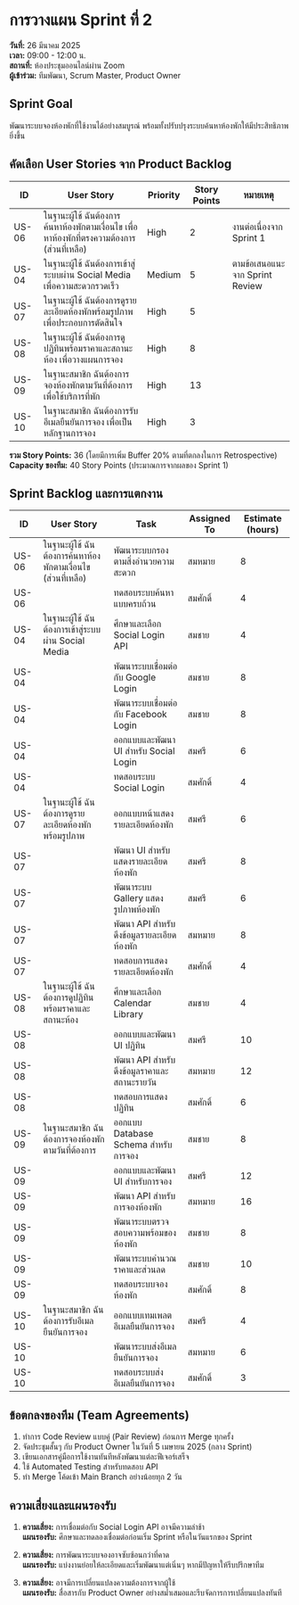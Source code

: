 # การวางแผน Sprint ที่ 2

**วันที่:** 26 มีนาคม 2025  
**เวลา:** 09:00 - 12:00 น.  
**สถานที่:** ห้องประชุมออนไลน์ผ่าน Zoom  
**ผู้เข้าร่วม:** ทีมพัฒนา, Scrum Master, Product Owner

## Sprint Goal

พัฒนาระบบจองห้องพักที่ใช้งานได้อย่างสมบูรณ์ พร้อมทั้งปรับปรุงระบบค้นหาห้องพักให้มีประสิทธิภาพยิ่งขึ้น

## คัดเลือก User Stories จาก Product Backlog

| ID | User Story | Priority | Story Points | หมายเหตุ |
|----|------------|----------|--------------|----------|
| US-06 | ในฐานะผู้ใช้ ฉันต้องการค้นหาห้องพักตามเงื่อนไข เพื่อหาห้องพักที่ตรงความต้องการ (ส่วนที่เหลือ) | High | 2 | งานต่อเนื่องจาก Sprint 1 |
| US-04 | ในฐานะผู้ใช้ ฉันต้องการเข้าสู่ระบบผ่าน Social Media เพื่อความสะดวกรวดเร็ว | Medium | 5 | ตามข้อเสนอแนะจาก Sprint Review |
| US-07 | ในฐานะผู้ใช้ ฉันต้องการดูรายละเอียดห้องพักพร้อมรูปภาพ เพื่อประกอบการตัดสินใจ | High | 5 | |
| US-08 | ในฐานะผู้ใช้ ฉันต้องการดูปฏิทินพร้อมราคาและสถานะห้อง เพื่อวางแผนการจอง | High | 8 | |
| US-09 | ในฐานะสมาชิก ฉันต้องการจองห้องพักตามวันที่ต้องการ เพื่อใช้บริการที่พัก | High | 13 | |
| US-10 | ในฐานะสมาชิก ฉันต้องการรับอีเมลยืนยันการจอง เพื่อเป็นหลักฐานการจอง | High | 3 | |

**รวม Story Points:** 36 (โดยมีการเพิ่ม Buffer 20% ตามที่ตกลงในการ Retrospective)  
**Capacity ของทีม:** 40 Story Points (ประมาณการจากผลของ Sprint 1)

## Sprint Backlog และการแตกงาน

| ID | User Story | Task | Assigned To | Estimate (hours) |
|----|------------|------|-------------|------------------|
| US-06 | ในฐานะผู้ใช้ ฉันต้องการค้นหาห้องพักตามเงื่อนไข (ส่วนที่เหลือ) | พัฒนาระบบกรองตามสิ่งอำนวยความสะดวก | สมหมาย | 8 |
| US-06 | | ทดสอบระบบค้นหาแบบครบถ้วน | สมศักดิ์ | 4 |
| US-04 | ในฐานะผู้ใช้ ฉันต้องการเข้าสู่ระบบผ่าน Social Media | ศึกษาและเลือก Social Login API | สมชาย | 4 |
| US-04 | | พัฒนาระบบเชื่อมต่อกับ Google Login | สมชาย | 8 |
| US-04 | | พัฒนาระบบเชื่อมต่อกับ Facebook Login | สมชาย | 8 |
| US-04 | | ออกแบบและพัฒนา UI สำหรับ Social Login | สมศรี | 6 |
| US-04 | | ทดสอบระบบ Social Login | สมศักดิ์ | 4 |
| US-07 | ในฐานะผู้ใช้ ฉันต้องการดูรายละเอียดห้องพักพร้อมรูปภาพ | ออกแบบหน้าแสดงรายละเอียดห้องพัก | สมศรี | 6 |
| US-07 | | พัฒนา UI สำหรับแสดงรายละเอียดห้องพัก | สมศรี | 8 |
| US-07 | | พัฒนาระบบ Gallery แสดงรูปภาพห้องพัก | สมศรี | 6 |
| US-07 | | พัฒนา API สำหรับดึงข้อมูลรายละเอียดห้องพัก | สมหมาย | 8 |
| US-07 | | ทดสอบการแสดงรายละเอียดห้องพัก | สมศักดิ์ | 4 |
| US-08 | ในฐานะผู้ใช้ ฉันต้องการดูปฏิทินพร้อมราคาและสถานะห้อง | ศึกษาและเลือก Calendar Library | สมชาย | 4 |
| US-08 | | ออกแบบและพัฒนา UI ปฏิทิน | สมศรี | 10 |
| US-08 | | พัฒนา API สำหรับดึงข้อมูลราคาและสถานะรายวัน | สมหมาย | 12 |
| US-08 | | ทดสอบการแสดงปฏิทิน | สมศักดิ์ | 6 |
| US-09 | ในฐานะสมาชิก ฉันต้องการจองห้องพักตามวันที่ต้องการ | ออกแบบ Database Schema สำหรับการจอง | สมชาย | 8 |
| US-09 | | ออกแบบและพัฒนา UI สำหรับการจอง | สมศรี | 12 |
| US-09 | | พัฒนา API สำหรับการจองห้องพัก | สมหมาย | 16 |
| US-09 | | พัฒนาระบบตรวจสอบความพร้อมของห้องพัก | สมชาย | 8 |
| US-09 | | พัฒนาระบบคำนวณราคาและส่วนลด | สมชาย | 10 |
| US-09 | | ทดสอบระบบจองห้องพัก | สมศักดิ์ | 8 |
| US-10 | ในฐานะสมาชิก ฉันต้องการรับอีเมลยืนยันการจอง | ออกแบบเทมเพลตอีเมลยืนยันการจอง | สมศรี | 4 |
| US-10 | | พัฒนาระบบส่งอีเมลยืนยันการจอง | สมหมาย | 6 |
| US-10 | | ทดสอบระบบส่งอีเมลยืนยันการจอง | สมศักดิ์ | 3 |

## ข้อตกลงของทีม (Team Agreements)

1. ทำการ Code Review แบบคู่ (Pair Review) ก่อนการ Merge ทุกครั้ง
2. จัดประชุมสั้นๆ กับ Product Owner ในวันที่ 5 เมษายน 2025 (กลาง Sprint)
3. เขียนเอกสารคู่มือการใช้งานทันทีหลังพัฒนาแต่ละฟีเจอร์เสร็จ
4. ใช้ Automated Testing สำหรับทดสอบ API
5. ทำ Merge โค้ดเข้า Main Branch อย่างน้อยทุก 2 วัน

## ความเสี่ยงและแผนรองรับ

1. **ความเสี่ยง:** การเชื่อมต่อกับ Social Login API อาจมีความล่าช้า  
   **แผนรองรับ:** ศึกษาและทดลองเชื่อมต่อก่อนเริ่ม Sprint หรือในวันแรกของ Sprint

2. **ความเสี่ยง:** การพัฒนาระบบจองอาจซับซ้อนกว่าที่คาด  
   **แผนรองรับ:** แบ่งงานย่อยให้ละเอียดและเริ่มพัฒนาแต่เนิ่นๆ หากมีปัญหาให้รีบปรึกษาทีม

3. **ความเสี่ยง:** อาจมีการเปลี่ยนแปลงความต้องการจากผู้ใช้  
   **แผนรองรับ:** สื่อสารกับ Product Owner อย่างสม่ำเสมอและรีบจัดการการเปลี่ยนแปลงทันที